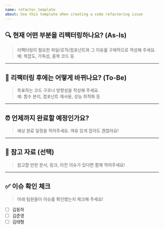 ```yaml
---
name: refactor_template
about: Use this template when creating a code refactoring issue
---
```


## 🔍 현재 어떤 부분을 리팩터링하나요? (As-Is)

> 리팩터링이 필요한 파일/로직/컴포넌트와 그 이유를 구체적으로 작성해 주세요.  
> 예: 복잡도, 가독성, 중복 코드 등

---

## 🎯 리팩터링 후에는 어떻게 바뀌나요? (To-Be)

> 목표하는 코드 구조나 방향성을 작성해 주세요.  
> 예: 함수 분리, 컴포넌트 재사용, 성능 최적화 등

---

## ⏰ 언제까지 완료할 예정인가요?

> 예상 완료 일정을 적어주세요. 여유 있게 잡아도 괜찮아요!

---

## 📎 참고 자료 (선택)

> 참고할 만한 문서, 링크, 이전 이슈가 있다면 함께 적어주세요!

---

## ✅ 이슈 확인 체크

> 아래 팀원들이 이슈를 확인했는지 체크해 주세요!

- [ ] 김동하  
- [ ] 김준영  
- [ ] 김태형